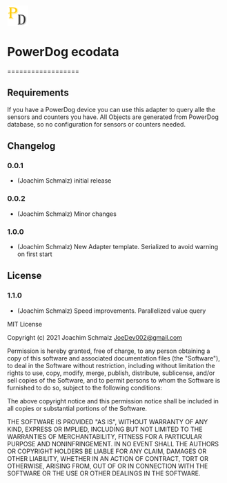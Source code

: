 ![Logo](admin/powerdog.png)
# PowerDog ecodata
==================

## Requirements
If you have a PowerDog device you can use this adapter to query alle the sensors and counters you have. All Objects are generated from PowerDog database, so no configuration for sensors or counters needed.

## Changelog
### 0.0.1
* (Joachim Schmalz) initial release

### 0.0.2
* (Joachim Schmalz) Minor changes

### 1.0.0
* (Joachim Schmalz) New Adapter template. Serialized to avoid warning on first start
## License

### 1.1.0
* (Joachim Schmalz) Speed improvements. Parallelized value query

MIT License

Copyright (c) 2021 Joachim Schmalz <JoeDev002@gmail.com>

Permission is hereby granted, free of charge, to any person obtaining a copy
of this software and associated documentation files (the "Software"), to deal
in the Software without restriction, including without limitation the rights
to use, copy, modify, merge, publish, distribute, sublicense, and/or sell
copies of the Software, and to permit persons to whom the Software is
furnished to do so, subject to the following conditions:

The above copyright notice and this permission notice shall be included in all
copies or substantial portions of the Software.

THE SOFTWARE IS PROVIDED "AS IS", WITHOUT WARRANTY OF ANY KIND, EXPRESS OR
IMPLIED, INCLUDING BUT NOT LIMITED TO THE WARRANTIES OF MERCHANTABILITY,
FITNESS FOR A PARTICULAR PURPOSE AND NONINFRINGEMENT. IN NO EVENT SHALL THE
AUTHORS OR COPYRIGHT HOLDERS BE LIABLE FOR ANY CLAIM, DAMAGES OR OTHER
LIABILITY, WHETHER IN AN ACTION OF CONTRACT, TORT OR OTHERWISE, ARISING FROM,
OUT OF OR IN CONNECTION WITH THE SOFTWARE OR THE USE OR OTHER DEALINGS IN THE
SOFTWARE.